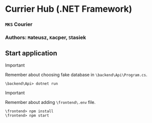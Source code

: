 # Currier Hub (.NET Framework)

### `MKS` Courier

### Authors: `M`ateusz, `K`acper, `S`tasiek

## Start application

> [!IMPORTANT]
> Remember about choosing fake database in `\backend\Api\Program.cs`.

```
\backend\Api> dotnet run
```

> [!IMPORTANT]
> Remember about adding `\frontend\.env` file.

```
\frontend> npm install
\frontend> npm start
```
